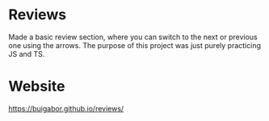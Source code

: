 # Reviews

Made a basic review section, where you can switch to the next or previous one using the arrows. The purpose of this project was just purely practicing JS and TS.

# Website

https://buigabor.github.io/reviews/
